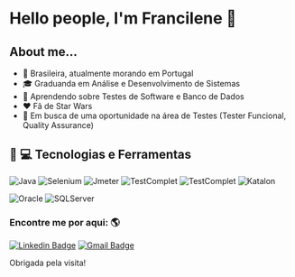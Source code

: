 # Hello people, I'm  Francilene :wave:

## About me...

* :round_pushpin: Brasileira, atualmente morando em Portugal
* :mortar_board: Graduanda em Análise e Desenvolvimento de Sistemas
* :seedling: Aprendendo sobre Testes de Software e Banco de Dados
* :hearts: Fã de Star Wars
* :mag_right: Em busca de uma oportunidade na área de Testes (Tester Funcional, Quality Assurance)



## :rocket: :computer: Tecnologias e Ferramentas


![Java](https://img.shields.io/badge/-Java-007396?style=for-the-badge&logo=java)
![Selenium](https://img.shields.io/badge/-Selenium-gray?style=for-the-badge&logo=selenium)
![Jmeter](https://img.shields.io/badge/-Jmeter-black?style=for-the-badge&logo=apache-jmeter)
![TestComplet](https://img.shields.io/badge/-TestComplet-blue?style=for-the-badge&logo=testComplet)
![TestComplet](https://img.shields.io/badge/-TestLink-yellow?style=for-the-badge&logo=testLink)
![Katalon](https://img.shields.io/badge/-Katalon-green?style=for-the-badge&logo=Katalon)

![Oracle](https://img.shields.io/badge/-Oracle-F80000?style=for-the-badge&logo=oracle)
![SQLServer](https://img.shields.io/badge/-SQLServer-CC2927?style=for-the-badge&logo=microsoftsqlserver)









### Encontre me por aqui: :earth_americas:
[![Linkedin Badge](https://img.shields.io/badge/-FrancileneSilva-blue?style=square&logo=Linkedin&logoColor=White&link=https://www.linkedin.com/in/francilene-silva/)](https://www.linkedin.com/in/francilene-silva/)
[![Gmail Badge](https://img.shields.io/badge/francilenesilva.fps10@gmail.com-c14438?style=flat-square&logo=Gmail&logoColor=white&link=mailto:francilenesilva.fps10@gmail.com)](mailto:francilenesilva.fps10@gmail.com)



Obrigada pela visita!
</samp>

